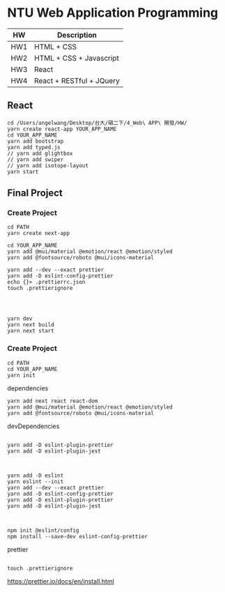 # NTU Web Application Programming

|HW|Description|
|---|---|
|HW1|HTML + CSS|
|HW2|HTML + CSS + Javascript|
|HW3|React|
|HW4|React + RESTful + JQuery|

## React

```
cd /Users/angelwang/Desktop/台大/碩二下/4_Web\ APP\ 開發/HW/
yarn create react-app YOUR_APP_NAME
cd YOUR_APP_NAME
yarn add bootstrap
yarn add typed.js
// yarn add glightbox
// yarn add swiper
// yarn add isotope-layout
yarn start
```

## Final Project
### Create Project
```
cd PATH
yarn create next-app

cd YOUR_APP_NAME
yarn add @mui/material @emotion/react @emotion/styled
yarn add @fontsource/roboto @mui/icons-material

yarn add --dev --exact prettier
yarn add -D eslint-config-prettier
echo {}> .prettierrc.json
touch .prettierignore




yarn dev
yarn next build
yarn next start
```

### Create Project

```
cd PATH
cd YOUR_APP_NAME
yarn init
```
dependencies
```
yarn add next react react-dom
yarn add @mui/material @emotion/react @emotion/styled
yarn add @fontsource/roboto @mui/icons-material
```
devDependencies
```

yarn add -D eslint-plugin-prettier
yarn add -D eslint-plugin-jest



yarn add -D eslint
yarn eslint --init
yarn add --dev --exact prettier
yarn add -D eslint-config-prettier
yarn add -D eslint-plugin-prettier
yarn add -D eslint-plugin-jest



npm init @eslint/config
npm install --save-dev eslint-config-prettier

```
prettier
```

touch .prettierignore

```
https://prettier.io/docs/en/install.html



